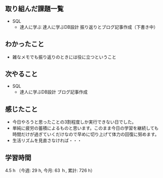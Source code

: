 ## 取り組んだ課題一覧
- SQL 
    - 達人に学ぶ 達人に学ぶDB設計 振り返りとブログ記事作成（下書き中）

## わかったこと
- 雑なメモでも振り返りのときには役に立つということ
    
## 次やること
- SQL
    - 達人に学ぶDB設計  ブログ記事作成

## 感じたこと
- 今日やろうと思ったことの3割程度しか実行できない日でした。
- 単純に疲労の蓄積によるものと思います。このまま今日の学習を継続しても時間だけが過ぎていくだけなので早めに切り上げて体力の回復に努めます。
- 生活リズムを見直さなければ・・・
                     
    
## 学習時間
4.5 h （今週: 29 h, 今月: 63 ｈ, 累計: 726 h）